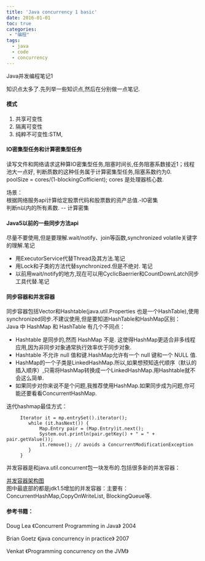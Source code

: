 ```yaml
---
title: 'Java concurrency 1 basic'
date: 2016-01-01
toc: true
categories:
 - "编程"
tags: 
  - java
  - code
  - concurrency
--- 
```

  
Java并发编程笔记1

<!--more-->

知识点太多了.先列举一些知识点,然后在分别做一点笔记.

#### 模式
1. 共享可变性  
2. 隔离可变性  
3. 纯粹不可变性:STM,  

#### IO密集型任务和计算密集型任务

读写文件和网络请求这种算IO密集型任务,阻塞时间长,任务阻塞系数接近1；线程池大一点好,
判断质数的这种任务属于计算密集型任务,阻塞系数约为0.  
poolSize = cores/(1-blockingCofficient); cores 是处理器核心数.

场景：  
根据网络服务api计算给定股票代码和股票数的资产总值.-IO密集   
判断n以内的所有素数.  -- 计算密集   

#### Java5以前的一些同步方法api

尽量不要使用,但是要理解.wait/notify、join等函数,synchronized volatile关键字的理解.笔记   

+ 用ExecutorService代替Thread及其方法.笔记  
+ 用Lock和子类的方法代替synchronized.但是不绝对. 笔记  
+ 以前用wait/notify的地方,现在可以用CyclicBaerrier和CountDownLatch同步工具代替.笔记

#### 同步容器和并发容器

同步容器包括Vector和Hashtable(java.util.Properties 也是一个HashTable),使用synchronized同步.不建议使用,但是要知道HashTable和HashMap区别：   
Java 中 HashMap 和 HashTable 有几个不同点： 
+ Hashtable 是同步的,然而 HashMap 不是. 这使得HashMap更适合非多线程应用,因为非同步对象通常执行效率优于同步对象.  
+ Hashtable 不允许 null 值和键.HashMap允许有一个 null 键和一个 NULL 值.  
+ HashMap的一个子类是LinkedHashMap.所以,如果想预知迭代顺序（默认的插入顺序）,只需将HashMap转换成一个LinkedHashMap.用Hashtable就不会这么简单.  
+  如果同步对你来说不是个问题,我推荐使用HashMap.如果同步成为问题,你可能还要看看ConcurrentHashMap.

迭代hashmap最佳方式：  
```
	 Iterator it = mp.entrySet().iterator();
	    while (it.hasNext()) {
	        Map.Entry pair = (Map.Entry)it.next();
	        System.out.println(pair.getKey() + " = " + pair.getValue());
	        it.remove(); // avoids a ConcurrentModificationException
	    }
     }
```


并发容器是和java.util.concurrent包一块发布的.包括很多新的并发容器：  

[并发容器架构图](http://blog.csdn.net/fenglibing/article/details/37729335)  
图中最底部的都是jdk1.5增加的并发容器：主要有：ConcurrentHashMap,CopyOnWriteList, BlockingQueue等.


#### 参考书籍：

Doug Lea 《Concurrent Programming in Java》 2004  

Brian Goetz 《java concurrency in practice》 2007

Venkat 《Programming concurrency on the JVM》


